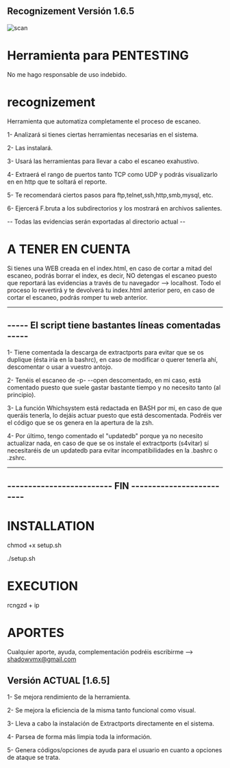 ## Recognizement Versión 1.6.5

![scan](https://user-images.githubusercontent.com/92258683/160210905-2c764dac-0da4-483f-b621-cc8d96724d8e.jpg)

# Herramienta para PENTESTING

No me hago responsable de uso indebido.

# recognizement
Herramienta que automatiza completamente el proceso de escaneo.

1- Analizará si tienes ciertas herramientas necesarias en el sistema.

2- Las instalará.

3- Usará las herramientas para llevar a cabo el escaneo exahustivo.

4- Extraerá el rango de puertos tanto TCP como UDP y podrás visualizarlo en en http que te soltará el reporte.

5- Te recomendará ciertos pasos para ftp,telnet,ssh,http,smb,mysql, etc.

6- Ejercerá F.bruta a los subdirectorios y los mostrará en archivos salientes.



-- Todas las evidencias serán exportadas al directorio actual --



# A TENER EN CUENTA

Si tienes una WEB creada en el index.html, en caso de cortar a mitad del escaneo, podrás borrar el index, es decir, NO detengas el escaneo puesto que reportará las evidencias a través de tu navegador --> localhost. Todo el proceso lo revertirá y te devolverá tu index.html anterior pero, en caso de cortar el escaneo, podrás romper tu web anterior.



-------------------------------------------------------
----- El script tiene bastantes líneas comentadas -----
-------------------------------------------------------

1- Tiene comentada la descarga de extractports para evitar que se os duplique (ésta iría en la bashrc), en caso de modificar o querer tenerla ahí, descomentar o usar a vuestro antojo.

2- Tenéis el escaneo de -p- --open descomentado, en mi caso, está comentado puesto que suele gastar bastante tiempo y no necesito tanto (al principio).

3- La función Whichsystem está redactada en BASH por mi, en caso de que queráis tenerla, lo dejáis actuar puesto que está descomentada. Podréis ver el código que se os genera en la apertura de la zsh.

4- Por último, tengo comentado el "updatedb" porque ya no necesito actualizar nada, en caso de que se os instale el extractports (s4vitar) sí necesitaréis de un updatedb para evitar incompatibilidades en la .bashrc o .zshrc.


-------------------------------------------------------
------------------------- FIN -------------------------
-------------------------------------------------------

# INSTALLATION
chmod +x setup.sh

./setup.sh


# EXECUTION
rcngzd + ip
  
  
# APORTES
Cualquier aporte, ayuda, complementación podréis escribirme --> shadowvmx@gmail.com


## Versión ACTUAL [1.6.5]

1- Se mejora rendimiento de la herramienta.

2- Se mejora la eficiencia de la misma tanto funcional como visual.

3- Lleva a cabo la instalación de Extractports directamente en el sistema.

4- Parsea de forma más limpia toda la información.

5- Genera códigos/opciones de ayuda para el usuario en cuanto a opciones de ataque se trata.



